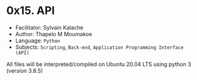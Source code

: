 # 0x15. API

- Facilitator: Sylvain Kalache
- Author: Thapelo M Moumakoe
- Language: `Python`
- Subjects: `Scripting`, `Back-end`, `Application Programming Interface (API)`

All files will be interpreted/compiled on Ubuntu 20.04 LTS using python 3 (version 3.8.5)
